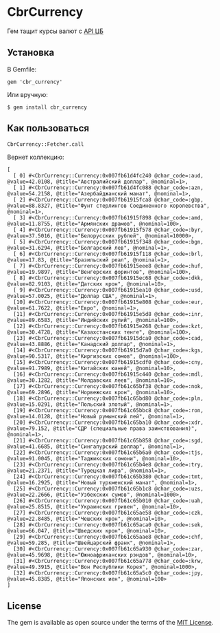 # CbrCurrency

Гем тащит курсы валют с [API ЦБ](http://www.cbr.ru/scripts/XML_daily.asp)

## Установка

В Gemfile:

    gem 'cbr_currency'

Или вручную:

    $ gem install cbr_currency

## Как пользоваться

    CbrCurrency::Fetcher.call

Вернет коллекцию:

    [
      [ 0] #<CbrCurrency::Currency:0x007fb61d4fc240 @char_code=:aud, @value=42.0108, @title="Австралийский доллар", @nominal=1>,
      [ 1] #<CbrCurrency::Currency:0x007fb61d4fc088 @char_code=:azn, @value=54.2158, @title="Азербайджанский манат", @nominal=1>,
      [ 2] #<CbrCurrency::Currency:0x007fb61915fca8 @char_code=:gbp, @value=88.8327, @title="Фунт стерлингов Соединенного королевства", @nominal=1>,
      [ 3] #<CbrCurrency::Currency:0x007fb61915f898 @char_code=:amd, @value=11.8755, @title="Армянских драмов", @nominal=100>,
      [ 4] #<CbrCurrency::Currency:0x007fb61915f578 @char_code=:byr, @value=37.5016, @title="Белорусских рублей", @nominal=10000>,
      [ 5] #<CbrCurrency::Currency:0x007fb61915f348 @char_code=:bgn, @value=31.6294, @title="Болгарский лев", @nominal=1>,
      [ 6] #<CbrCurrency::Currency:0x007fb61915f118 @char_code=:brl, @value=17.83, @title="Бразильский реал", @nominal=1>,
      [ 7] #<CbrCurrency::Currency:0x007fb61915eee8 @char_code=:huf, @value=19.9897, @title="Венгерских форинтов", @nominal=100>,
      [ 8] #<CbrCurrency::Currency:0x007fb61915ec68 @char_code=:dkk, @value=82.9103, @title="Датских крон", @nominal=10>,
      [ 9] #<CbrCurrency::Currency:0x007fb61915ea10 @char_code=:usd, @value=57.0025, @title="Доллар США", @nominal=1>,
      [10] #<CbrCurrency::Currency:0x007fb61915e808 @char_code=:eur, @value=61.7622, @title="Евро", @nominal=1>,
      [11] #<CbrCurrency::Currency:0x007fb61915e5d8 @char_code=:inr, @value=89.6583, @title="Индийских рупий", @nominal=100>,
      [12] #<CbrCurrency::Currency:0x007fb61915e268 @char_code=:kzt, @value=30.4728, @title="Казахстанских тенге", @nominal=100>,
      [13] #<CbrCurrency::Currency:0x007fb61915dca0 @char_code=:cad, @value=43.8886, @title="Канадский доллар", @nominal=1>,
      [14] #<CbrCurrency::Currency:0x007fb61915d7a0 @char_code=:kgs, @value=90.5317, @title="Киргизских сомов", @nominal=100>,
      [15] #<CbrCurrency::Currency:0x007fb61915cdf0 @char_code=:cny, @value=91.7989, @title="Китайских юаней", @nominal=10>,
      [16] #<CbrCurrency::Currency:0x007fb61915c440 @char_code=:mdl, @value=30.1282, @title="Молдавских леев", @nominal=10>,
      [17] #<CbrCurrency::Currency:0x007fb61c65bf38 @char_code=:nok, @value=69.2896, @title="Норвежских крон", @nominal=10>,
      [18] #<CbrCurrency::Currency:0x007fb61c65bd80 @char_code=:pln, @value=15.0291, @title="Польский злотый", @nominal=1>,
      [19] #<CbrCurrency::Currency:0x007fb61c65bbc8 @char_code=:ron, @value=14.0128, @title="Новый румынский лей", @nominal=1>,
      [20] #<CbrCurrency::Currency:0x007fb61c65ba10 @char_code=:xdr, @value=79.152, @title="СДР (специальные права заимствования)", @nominal=1>,
      [21] #<CbrCurrency::Currency:0x007fb61c65b858 @char_code=:sgd, @value=41.6685, @title="Сингапурский доллар", @nominal=1>,
      [22] #<CbrCurrency::Currency:0x007fb61c65b6a0 @char_code=:tjs, @value=91.0045, @title="Таджикских сомони", @nominal=10>,
      [23] #<CbrCurrency::Currency:0x007fb61c65b4e8 @char_code=:try, @value=21.2371, @title="Турецкая лира", @nominal=1>,
      [24] #<CbrCurrency::Currency:0x007fb61c65b380 @char_code=:tmt, @value=16.2925, @title="Новый туркменский манат", @nominal=1>,
      [25] #<CbrCurrency::Currency:0x007fb61c65b1c8 @char_code=:uzs, @value=22.2666, @title="Узбекских сумов", @nominal=1000>,
      [26] #<CbrCurrency::Currency:0x007fb61c65b010 @char_code=:uah, @value=25.8515, @title="Украинских гривен", @nominal=10>,
      [27] #<CbrCurrency::Currency:0x007fb61c65ae58 @char_code=:czk, @value=22.8485, @title="Чешских крон", @nominal=10>,
      [28] #<CbrCurrency::Currency:0x007fb61c65aca0 @char_code=:sek, @value=66.047, @title="Шведских крон", @nominal=10>,
      [29] #<CbrCurrency::Currency:0x007fb61c65aae8 @char_code=:chf, @value=59.285, @title="Швейцарский франк", @nominal=1>,
      [30] #<CbrCurrency::Currency:0x007fb61c65a930 @char_code=:zar, @value=45.9698, @title="Южноафриканских рэндов", @nominal=10>,
      [31] #<CbrCurrency::Currency:0x007fb61c65a778 @char_code=:krw, @value=49.3915, @title="Вон Республики Корея", @nominal=1000>,
      [32] #<CbrCurrency::Currency:0x007fb61c65a5c0 @char_code=:jpy, @value=45.8385, @title="Японских иен", @nominal=100>
    ]

## License

The gem is available as open source under the terms of the [MIT License](http://opensource.org/licenses/MIT).

